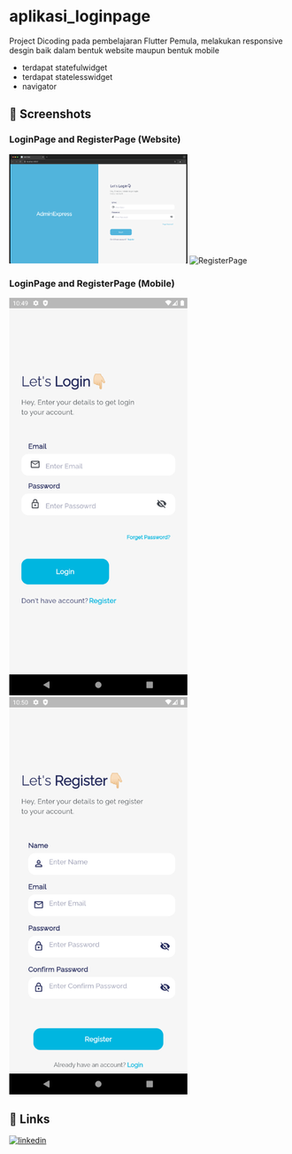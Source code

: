 # aplikasi_loginpage

Project Dicoding pada pembelajaran Flutter Pemula, melakukan responsive desgin baik dalam bentuk website maupun bentuk mobile
- terdapat statefulwidget
- terdapat statelesswidget
- navigator

## 📸 Screenshots

### LoginPage and RegisterPage (Website)

<img width="322" alt="LoginPage" src="https://github.com/Pashakhatamihasibuan/projectweb-loginpage-dicoding/blob/main/ui_design/Screenshot%202024-09-09%20at%2010.44.00.png"> <img width="322" alt="RegisterPage" src="https://github.com/Pashakhatamihasibuan/projectweb-loginpage-dicoding/blob/main/ui_design/Screenshot%202024-09-09%20at%2010.51.53.png">

### LoginPage and RegisterPage (Mobile)

<img width="322" alt="LoginPage" src="https://github.com/Pashakhatamihasibuan/projectweb-loginpage-dicoding/blob/main/ui_design/Screenshot_1725853763.png"> <img width="322" alt="RegisterPage" src="https://github.com/Pashakhatamihasibuan/projectweb-loginpage-dicoding/blob/main/ui_design/Screenshot_1725853805.png">


## 🔗 Links

[![linkedin](https://img.shields.io/badge/linkedin-0A66C2?style=for-the-badge&logo=linkedin&logoColor=white)](https://www.linkedin.com/in/pashakhatamihsb/)
